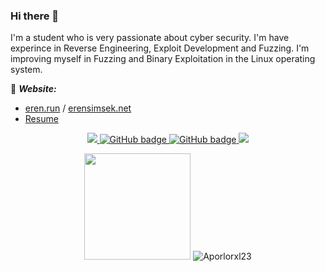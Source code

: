 ### Hi there 👋

I'm a student who is very passionate about cyber security. I'm have experince in Reverse Engineering, Exploit Development and Fuzzing. I'm improving myself in Fuzzing and Binary Exploitation in the Linux operating system.

:notebook: ***Website:***
- [eren.run](https://eren.run/) / [erensimsek.net](https://erensimsek.net/)
- [Resume](https://erensimsek.net/Resume.pdf)

<p align="center">
  <a href="http://twitter.com/aporlorxl23">
    <img src="https://img.shields.io/twitter/follow/aporlorxl23?label=Twitter&logo=twitter&style=for-the-badge" />
  </a>
  <a href="https://github.com/aporlorxl23?tab=followers">
    <img src="https://img.shields.io/github/followers/aporlorxl23?label=Followers&logo=GitHub&style=for-the-badge" alt="GitHub badge" />
  </a>
  <a href="https://www.youtube.com/Aporlorxl23">
    <img src="https://img.shields.io/youtube/channel/views/UCD1w84oXWBZEwoAbPVO9MSA?style=for-the-badge" alt="GitHub badge" />
  </a>
  <a href="https://linkedin.com/in/erensimsek"><img src="https://img.shields.io/badge/linkedin-0077B5.svg?style=for-the-badge&logo=linkedin&logoColor=white"/></a>
</p>

<!--
<p align="center"><img width="100%" src="https://github-readme-stats.sabesansathananthan.vercel.app/api?username=aporlorxl23&show_icons=true&hide_border=true&count_private=true&include_all_commits=true&theme=dark&card_width=500" /></p>

<p align="center"><img width="100%" src="https://github-readme-stats.sabesansathananthan.vercel.app/api/top-langs/?username=aporlorxl23&layout=compact&theme=dark&card_width=1000&hide_border=true" /></p>
-->
<p align="center">

  <img height="170em" src="https://github-readme-stats.vercel.app/api?username=Aporlorxl23&include_all_commits=true&count_private=true&show_icons=true&theme=codeSTACKr"/>
  <img src="https://github-readme-stats.vercel.app/api/top-langs/?username=Aporlorxl23&layout=compact&hide=html&theme=codeSTACKr" alt="Aporlorxl23"/>

</p>
